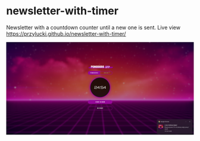 # newsletter-with-timer
Newsletter with a countdown counter until a new one is sent. Live view https://przylucki.github.io/newsletter-with-timer/

![Preview](https://raw.githubusercontent.com/przylucki/newsletter-with-timer/2bbd3957e6acdc3b510415d0a7b4a6c6294cbbb3/preview.png)

